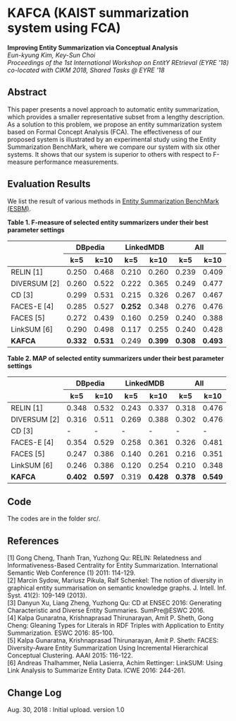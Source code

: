# KAFCA (KAIST summarization system using FCA)


**Improving Entity Summarization via Conceptual Analysis**<br/>
*Eun-kyung Kim, Key-Sun Choi*<br/>
*Proceedings of the 1st International Workshop on EntitY REtrieval (EYRE '18) co-located with CIKM 2018, Shared Tasks @ EYRE '18*<br/>

## Abstract
This paper presents a novel approach to automatic entity summarization, which provides a smaller representative subset from a lengthy description. As a solution to this problem, we propose an entity summarization system based on Formal Concept Analysis (FCA). The effectiveness of our proposed system is illustrated by an experimental study using the Entity Summarization BenchMark, where we compare our system with six other systems. It shows that our system is superior to others with respect to F-measure performance measurements.

## Evaluation Results
We list the result of various methods in <a href='http://ws.nju.edu.cn/summarization/esbm/'>Entity Summarization BenchMark (ESBM)</a>.

**Table 1. F-measure of selected entity summarizers under their best parameter settings**<br/>
<table>
	<thead>
		<tr>
			<th rowspan="2"></th>
			<th colspan="2">DBpedia</th>
			<th colspan="2">LinkedMDB</th>
			<th colspan="2">All</th>
		</tr>
		<tr>
			<th id="dbp1">k=5</th>
			<th id="dbp2">k=10</th>
			<th id="lmdb1">k=5</th>
			<th id="lmdb1">k=10</th>
			<th id="all1">k=5</th>
			<th id="all1">k=10</th>
		</tr>
	</thead>
	<tr>
		<td>RELIN [1]</td>
		<td name="td1">0.250</td>
		<td name="td2">0.468</td>
		<td name="td3">0.210</td>
		<td name="td4">0.260</td>
		<td name="td5">0.239</td>
		<td name="td6">0.409</td>
	</tr>
	<tr>
		<td>DIVERSUM [2]</td>
		<td name="td1">0.260</td>
		<td name="td2">0.522</td>
		<td name="td3">0.222</td>
		<td name="td4">0.365</td>
		<td name="td5">0.249</td>
		<td name="td6">0.477</td>
	</tr>
	<tr>
		<td>CD [3]<br></td>
		<td name="td1">0.299</td>
		<td name="td2">0.531</td>
		<td name="td3">0.215</td>
		<td name="td4">0.326</td>
		<td name="td5">0.267</td>
		<td name="td6">0.467</td>
	</tr>
	<tr>
		<td>FACES-E [4]</td>
		<td name="td1">0.285</td>
		<td name="td2">0.527</td>
		<td name="td3"><b>0.252</b></td>
		<td name="td4">0.348</td>
		<td name="td5">0.276</td>
		<td name="td6">0.476</td>
	</tr>
	<tr>
		<td>FACES [5]</td>
		<td name="td1">0.272</td>
		<td name="td2">0.439</td>
		<td name="td3">0.160</td>
		<td name="td4">0.259</td>
		<td name="td5">0.240</td>
		<td name="td6">0.388</td>
	</tr>
	<tr>
		<td>LinkSUM [6]</td>
		<td name="td1">0.290</td>
		<td name="td2">0.498</td>
		<td name="td3">0.117</td>
		<td name="td4">0.255</td>
		<td name="td5">0.240</td>
		<td name="td6">0.428</td>
	</tr>
	<tr>
		<td><strong>KAFCA</strong></td>
		<td name="td1"><b>0.332</td>
		<td name="td2"><b>0.531</td>
		<td name="td3">0.249</td>
		<td name="td4"><b>0.399</td>
		<td name="td5"><b>0.308</td>
		<td name="td6"><b>0.493</td>
	</tr>
</table>

**Table 2. MAP of selected entity summarizers under their best parameter settings**<br/>
<table class="tablesorter" id="tb_map">
	<thead>
		<tr>
		<th rowspan="2"></th>
		<th colspan="2">DBpedia</th>
		<th colspan="2">LinkedMDB</th>
		<th colspan="2">All</th>
		</tr>
		<tr>
		<th id="dbp1">k=5</th>
		<th id="dbp2">k=10</th>
		<th id="lmdb1">k=5</th>
		<th id="lmdb1">k=10</th>
		<th id="all1">k=5</th>
		<th id="all1">k=10</th>
		</tr>
	</thead>
	<tr>
		<td>RELIN [1]</td>
		<td name="td1">0.348</td>
		<td name="td2">0.532</td>
		<td name="td3">0.243</td>
		<td name="td4">0.337</td>
		<td name="td5">0.318</td>
		<td name="td6">0.476</td>
	</tr>
	<tr>
		<td>DIVERSUM [2]</td>
		<td name="td1">0.316</td>
		<td name="td2">0.511</td>
		<td name="td3">0.269</td>
		<td name="td4">0.388</td>
		<td name="td5">0.302</td>
		<td name="td6">0.476</td>
	</tr>
	<tr>
		<td>CD [3]<br></td>
		<td name="td1">-</td>
		<td name="td2">-</td>
		<td name="td3">-</td>
		<td name="td4">-</td>
		<td name="td5">-</td>
		<td name="td6">-</td>
	</tr>
	<tr>
	<td>FACES-E [4]</td>
		<td name="td1">0.354</td>
		<td name="td2">0.529</td>
		<td name="td3">0.258</td>
		<td name="td4">0.361</td>
		<td name="td5">0.326</td>
		<td name="td6">0.481</td>
	</tr>
	<tr>
		<td>FACES [5]</td>
		<td name="td1">0.247</td>
		<td name="td2">0.386</td>
		<td name="td3">0.140</td>
		<td name="td4">0.261</td>
		<td name="td5">0.216</td>
		<td name="td6">0.351</td>
	</tr>
	<tr>
		<td>LinkSUM [6]</td>
		<td name="td1">0.246</td>
		<td name="td2">0.386</td>
		<td name="td3">0.120</td>
		<td name="td4">0.254</td>
		<td name="td5">0.210</td>
		<td name="td6">0.348</td>
	</tr>
	<tr>
		<td><strong>KAFCA</strong></td>
		<td name="td1"><b>0.402</td>
		<td name="td2"><b>0.597</td>
		<td name="td3">0.319</td>
		<td name="td4"><b>0.428</td>
		<td name="td5"><b>0.378</td>
		<td name="td6"><b>0.549</td>
	</tr>
</table>

## Code
The codes are in the folder src/.

## References
[1] Gong Cheng, Thanh Tran, Yuzhong Qu: RELIN: Relatedness and Informativeness-Based Centrality for Entity Summarization. International Semantic Web Conference (1) 2011: 114-129. <br/>
[2] Marcin Sydow, Mariusz Pikula, Ralf Schenkel: The notion of diversity in graphical entity summarisation on semantic knowledge graphs. J. Intell. Inf. Syst. 41(2): 109-149 (2013).<br/>
[3] Danyun Xu, Liang Zheng, Yuzhong Qu: CD at ENSEC 2016: Generating Characteristic and Diverse Entity Summaries. SumPre@ESWC 2016.<br/>
[4] Kalpa Gunaratna, Krishnaprasad Thirunarayan, Amit P. Sheth, Gong Cheng: Gleaning Types for Literals in RDF Triples with Application to Entity Summarization. ESWC 2016: 85-100.<br/>
[5] Kalpa Gunaratna, Krishnaprasad Thirunarayan, Amit P. Sheth: FACES: Diversity-Aware Entity Summarization Using Incremental Hierarchical Conceptual Clustering. AAAI 2015: 116-122.<br/>
[6] Andreas Thalhammer, Nelia Lasierra, Achim Rettinger: LinkSUM: Using Link Analysis to Summarize Entity Data. ICWE 2016: 244-261.<br/>

## Change Log
Aug. 30, 2018 : Initial upload. version 1.0

